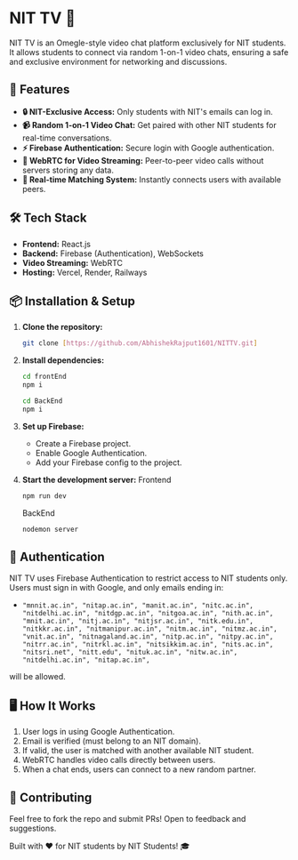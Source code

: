 # NIT TV 🎥

NIT TV is an Omegle-style video chat platform exclusively for NIT students. It allows students to connect via random 1-on-1 video chats, ensuring a safe and exclusive environment for networking and discussions.

## 🚀 Features

* **🔒 NIT-Exclusive Access:** Only students with NIT's emails can log in.
* **📹 Random 1-on-1 Video Chat:** Get paired with other NIT students for real-time conversations.
* **⚡ Firebase Authentication:** Secure login with Google authentication.
* **🎥 WebRTC for Video Streaming:** Peer-to-peer video calls without servers storing any data.
* **📡 Real-time Matching System:** Instantly connects users with available peers.

## 🛠 Tech Stack

* **Frontend:** React.js
* **Backend:** Firebase (Authentication), WebSockets
* **Video Streaming:** WebRTC
* **Hosting:** Vercel, Render, Railways

## 📦 Installation & Setup

1.  **Clone the repository:**

    ```bash
    git clone [https://github.com/AbhishekRajput1601/NITTV.git]
    ```

2.  **Install dependencies:**

    ```bash
    cd frontEnd
    npm i

    cd BackEnd
    npm i
    ```

3.  **Set up Firebase:**

    * Create a Firebase project.
    * Enable Google Authentication.
    * Add your Firebase config to the project.

4.  **Start the development server:**
    Frontend
    ```bash
    npm run dev
    ```
    BackEnd
    ```bash
    nodemon server
    ```

## 🔑 Authentication

NIT TV uses Firebase Authentication to restrict access to NIT students only. Users must sign in with Google, and only emails ending in:

* `"mnnit.ac.in",
        "nitap.ac.in",
        "manit.ac.in",
        "nitc.ac.in",
        "nitdelhi.ac.in",
        "nitdgp.ac.in",
        "nitgoa.ac.in",
        "nith.ac.in",
        "mnit.ac.in",
        "nitj.ac.in",
        "nitjsr.ac.in",
        "nitk.edu.in",
        "nitkkr.ac.in",
        "nitmanipur.ac.in",
        "nitm.ac.in",
        "nitmz.ac.in",
        "vnit.ac.in",
        "nitnagaland.ac.in",
        "nitp.ac.in",
        "nitpy.ac.in",
        "nitrr.ac.in",
        "nitrkl.ac.in",
        "nitsikkim.ac.in",
        "nits.ac.in",
        "nitsri.net",
        "nitt.edu",
        "nituk.ac.in",
        "nitw.ac.in",
        "nitdelhi.ac.in",
        "nitap.ac.in",`

will be allowed.

## 🖥 How It Works

1.  User logs in using Google Authentication.
2.  Email is verified (must belong to an NIT domain).
3.  If valid, the user is matched with another available NIT student.
4.  WebRTC handles video calls directly between users.
5.  When a chat ends, users can connect to a new random partner.


## 🤝 Contributing

Feel free to fork the repo and submit PRs! Open to feedback and suggestions.

Built with ❤️ for NIT students by NIT Students! 🎓
